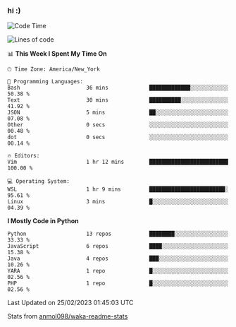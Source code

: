 ### hi :)

<!--START_SECTION:waka-->
![Code Time](http://img.shields.io/badge/Code%20Time-954%20hrs%2022%20mins-blue)

![Lines of code](https://img.shields.io/badge/From%20Hello%20World%20I%27ve%20Written-1.8%20million%20lines%20of%20code-blue)

📊 **This Week I Spent My Time On** 

```text
🕑︎ Time Zone: America/New_York

💬 Programming Languages: 
Bash                     36 mins             █████████████░░░░░░░░░░░░   50.38 % 
Text                     30 mins             ██████████░░░░░░░░░░░░░░░   41.92 % 
JSON                     5 mins              ██░░░░░░░░░░░░░░░░░░░░░░░   07.08 % 
Other                    0 secs              ░░░░░░░░░░░░░░░░░░░░░░░░░   00.48 % 
dot                      0 secs              ░░░░░░░░░░░░░░░░░░░░░░░░░   00.14 % 

🔥 Editors: 
Vim                      1 hr 12 mins        █████████████████████████   100.00 % 

💻 Operating System: 
WSL                      1 hr 9 mins         ████████████████████████░   95.61 % 
Linux                    3 mins              █░░░░░░░░░░░░░░░░░░░░░░░░   04.39 % 
```

**I Mostly Code in Python** 

```text
Python                   13 repos            ████████░░░░░░░░░░░░░░░░░   33.33 % 
JavaScript               6 repos             ████░░░░░░░░░░░░░░░░░░░░░   15.38 % 
Java                     4 repos             ███░░░░░░░░░░░░░░░░░░░░░░   10.26 % 
YARA                     1 repo              █░░░░░░░░░░░░░░░░░░░░░░░░   02.56 % 
PHP                      1 repo              █░░░░░░░░░░░░░░░░░░░░░░░░   02.56 % 
```




 Last Updated on 25/02/2023 01:45:03 UTC
<!--END_SECTION:waka-->

Stats from [anmol098/waka-readme-stats](https://github.com/anmol098/waka-readme-stats)